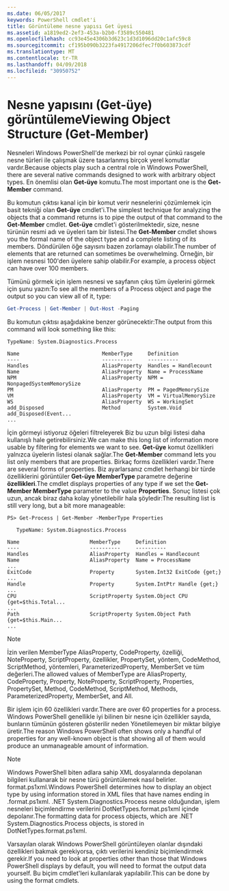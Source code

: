 ```yaml
---
ms.date: 06/05/2017
keywords: PowerShell cmdlet'i
title: Görüntüleme nesne yapısı Get üyesi
ms.assetid: a1819ed2-2ef3-453a-b2b0-f3589c550481
ms.openlocfilehash: cc93e45e4306b3d623c1d3d1096dd20c1afc59c8
ms.sourcegitcommit: cf195b090b3223fa4917206dfec7f0b603873cdf
ms.translationtype: MT
ms.contentlocale: tr-TR
ms.lasthandoff: 04/09/2018
ms.locfileid: "30950752"
---
```

# <a name="viewing-object-structure-get-member"></a><span data-ttu-id="33e7b-103">Nesne yapısını (Get-üye) görüntüleme</span><span class="sxs-lookup"><span data-stu-id="33e7b-103">Viewing Object Structure (Get-Member)</span></span>

<span data-ttu-id="33e7b-104">Nesneleri Windows PowerShell'de merkezi bir rol oynar çünkü rasgele nesne türleri ile çalışmak üzere tasarlanmış birçok yerel komutlar vardır.</span><span class="sxs-lookup"><span data-stu-id="33e7b-104">Because objects play such a central role in Windows PowerShell, there are several native commands designed to work with arbitrary object types.</span></span> <span data-ttu-id="33e7b-105">En önemlisi olan **Get-üye** komutu.</span><span class="sxs-lookup"><span data-stu-id="33e7b-105">The most important one is the **Get-Member** command.</span></span>

<span data-ttu-id="33e7b-106">Bu komutun çıktısı kanal için bir komut verir nesnelerini çözümlemek için basit tekniği olan **Get-üye** cmdlet'i.</span><span class="sxs-lookup"><span data-stu-id="33e7b-106">The simplest technique for analyzing the objects that a command returns is to pipe the output of that command to the **Get-Member** cmdlet.</span></span> <span data-ttu-id="33e7b-107">**Get-üye** cmdlet'i gösterilmektedir, size, nesne türünün resmi adı ve üyeleri tam bir listesi.</span><span class="sxs-lookup"><span data-stu-id="33e7b-107">The **Get-Member** cmdlet shows you the formal name of the object type and a complete listing of its members.</span></span> <span data-ttu-id="33e7b-108">Döndürülen öğe sayısını bazen zorlamayı olabilir.</span><span class="sxs-lookup"><span data-stu-id="33e7b-108">The number of elements that are returned can sometimes be overwhelming.</span></span> <span data-ttu-id="33e7b-109">Örneğin, bir işlem nesnesi 100'den üyelere sahip olabilir.</span><span class="sxs-lookup"><span data-stu-id="33e7b-109">For example, a process object can have over 100 members.</span></span>

<span data-ttu-id="33e7b-110">Tümünü görmek için işlem nesnesi ve sayfanın çıkış tüm üyelerini görmek için şunu yazın:</span><span class="sxs-lookup"><span data-stu-id="33e7b-110">To see all the members of a Process object and page the output so you can view all of it, type:</span></span>

```powershell
Get-Process | Get-Member | Out-Host -Paging
```

<span data-ttu-id="33e7b-111">Bu komutun çıktısı aşağıdakine benzer görünecektir:</span><span class="sxs-lookup"><span data-stu-id="33e7b-111">The output from this command will look something like this:</span></span>

```output
TypeName: System.Diagnostics.Process

Name                           MemberType     Definition
----                           ----------     ----------
Handles                        AliasProperty  Handles = Handlecount
Name                           AliasProperty  Name = ProcessName
NPM                            AliasProperty  NPM = NonpagedSystemMemorySize
PM                             AliasProperty  PM = PagedMemorySize
VM                             AliasProperty  VM = VirtualMemorySize
WS                             AliasProperty  WS = WorkingSet
add_Disposed                   Method         System.Void add_Disposed(Event...
...
```

<span data-ttu-id="33e7b-112">İçin görmeyi istiyoruz öğeleri filtreleyerek Biz bu uzun bilgi listesi daha kullanışlı hale getirebilirsiniz.</span><span class="sxs-lookup"><span data-stu-id="33e7b-112">We can make this long list of information more usable by filtering for elements we want to see.</span></span> <span data-ttu-id="33e7b-113">**Get-üye** komut özellikleri yalnızca üyelerin listesi olanak sağlar.</span><span class="sxs-lookup"><span data-stu-id="33e7b-113">The **Get-Member** command lets you list only members that are properties.</span></span> <span data-ttu-id="33e7b-114">Birkaç forms özellikleri vardır.</span><span class="sxs-lookup"><span data-stu-id="33e7b-114">There are several forms of properties.</span></span> <span data-ttu-id="33e7b-115">Biz ayarlarsanız cmdlet herhangi bir türde özelliklerini görüntüler **Get-üye MemberType** parametre değerine **özellikleri**.</span><span class="sxs-lookup"><span data-stu-id="33e7b-115">The cmdlet displays properties of any type if we set the **Get-Member MemberType** parameter to the value **Properties**.</span></span> <span data-ttu-id="33e7b-116">Sonuç listesi çok uzun, ancak biraz daha kolay yönetilebilir hala şöyledir:</span><span class="sxs-lookup"><span data-stu-id="33e7b-116">The resulting list is still very long, but a bit more manageable:</span></span>

```
PS> Get-Process | Get-Member -MemberType Properties

   TypeName: System.Diagnostics.Process

Name                       MemberType     Definition
----                       ----------     ----------
Handles                    AliasProperty  Handles = Handlecount
Name                       AliasProperty  Name = ProcessName
...
ExitCode                   Property       System.Int32 ExitCode {get;}
...
Handle                     Property       System.IntPtr Handle {get;}
...
CPU                        ScriptProperty System.Object CPU {get=$this.Total...
...
Path                       ScriptProperty System.Object Path {get=$this.Main...
...
```

> [!NOTE]
> <span data-ttu-id="33e7b-117">İzin verilen MemberType AliasProperty, CodeProperty, özelliği, NoteProperty, ScriptProperty, özellikler, PropertySet, yöntem, CodeMethod, ScriptMethod, yöntemleri, ParameterizedProperty, MemberSet ve tüm değerleri.</span><span class="sxs-lookup"><span data-stu-id="33e7b-117">The allowed values of MemberType are AliasProperty, CodeProperty, Property, NoteProperty, ScriptProperty, Properties, PropertySet, Method, CodeMethod, ScriptMethod, Methods, ParameterizedProperty, MemberSet, and All.</span></span>

<span data-ttu-id="33e7b-118">Bir işlem için 60 özellikleri vardır.</span><span class="sxs-lookup"><span data-stu-id="33e7b-118">There are over 60 properties for a process.</span></span> <span data-ttu-id="33e7b-119">Windows PowerShell genellikle iyi bilinen bir nesne için özellikler sayıda, bunların tümünün gösteren gösterilir neden Yönetilemeyen bir miktar bilgiye üretir.</span><span class="sxs-lookup"><span data-stu-id="33e7b-119">The reason Windows PowerShell often shows only a handful of properties for any well-known object is that showing all of them would produce an unmanageable amount of information.</span></span>

> [!NOTE]
> <span data-ttu-id="33e7b-120">Windows PowerShell biten adlara sahip XML dosyalarında depolanan bilgileri kullanarak bir nesne türü görüntülemek nasıl belirler. format.ps1xml.</span><span class="sxs-lookup"><span data-stu-id="33e7b-120">Windows PowerShell determines how to display an object type by using information stored in XML files that have names ending in .format.ps1xml.</span></span> <span data-ttu-id="33e7b-121">.NET System.Diagnostics.Process nesne olduğundan, işlem nesneleri biçimlendirme verilerini DotNetTypes.format.ps1xml içinde depolanır.</span><span class="sxs-lookup"><span data-stu-id="33e7b-121">The formatting data for process objects, which are .NET System.Diagnostics.Process objects, is stored in DotNetTypes.format.ps1xml.</span></span>

<span data-ttu-id="33e7b-122">Varsayılan olarak Windows PowerShell görüntüleyen olanlar dışındaki özellikleri bakmak gerekiyorsa, çıktı verilerini kendiniz biçimlendirmek gerekir.</span><span class="sxs-lookup"><span data-stu-id="33e7b-122">If you need to look at properties other than those that Windows PowerShell displays by default, you will need to format the output data yourself.</span></span> <span data-ttu-id="33e7b-123">Bu biçim cmdlet'leri kullanılarak yapılabilir.</span><span class="sxs-lookup"><span data-stu-id="33e7b-123">This can be done by using the format cmdlets.</span></span>